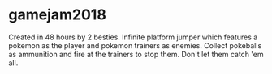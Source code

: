 # gamejam2018

Created in 48 hours by 2 besties. 
Infinite platform jumper which features a pokemon as the player and pokemon trainers as enemies. Collect pokeballs as ammunition and fire at the trainers to stop them. Don't let them catch 'em all. 
